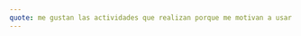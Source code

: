 ```yaml
---
quote: me gustan las actividades que realizan porque me motivan a usar diferentes plataformas 
---
```

